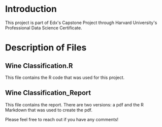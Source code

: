 # Introduction
This project is part of Edx's Capstone Project through Harvard University's Professional Data Science Certificate. 

# Description of Files

## Wine Classification.R
This file contains the R code that was used for this project.

## Wine Classification_Report
This file contains the report. There are two versions: a pdf and the R Markdown that was used to create the pdf.


Please feel free to reach out if you have any comments!
